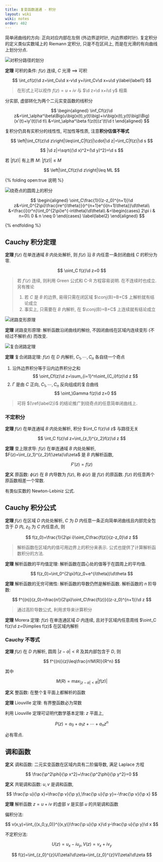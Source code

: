 ```yaml
---
title: 复变函数速通 - 积分
layout: wiki
wiki: notes
order: 402
---
```


简单闭曲线的方向: 正向对应内部在左侧 (外边界逆时针, 内边界顺时针). 复定积分的定义类似实数域上的 Riemann 定积分, 只是不在区间上, 而是在光滑的有向曲线上划分分点. 

![对积分路径的划分](https://cdn.duanyll.com/img/20230227170206.png)

**定理** 可积的条件: $f(z)$ 连续, $C$ 光滑 $\implies$ 可积

$$
\int_cf(z)\d z=\int_Cu\d x-v\d y+i\int_Cv\d x+u\d y\label{label1}
$$

> 在形式上可以视作 $f(z)=u+iv$ 与 $\d z=\d x+i\d y$ 相乘

分实部, 虚部转化为两个二元实变函数的线积分

$$
\begin{aligned}
    \inf_Cf(z)\d z&=\int_\alpha^\beta\Big(u\big(x(t),y(t)\big)+iv\big(x(t),y(t)\big)\Big)(x'(t)+iy'(t))\d t\\
                  &=\int_\alpha^\beta f(z(t))z'(t)\d t
\end{aligned}
$$

复积分仍具有实积分的线性性, 可加性等性质, 注意**积分估值不等式**

$$
\left|\int_Cf(z)\d z\right|\leq\int_C|f(z)|\cdot|\d z|=\int_C|f(z)|\d s
$$

$$
|\d z|=\sqrt{(\d x)^2+(\d y)^2}=\d s
$$

若 $|f(z)|$ 有上界 $M$: $|f(z)|\leq M$

$$
\left|\int_Cf(z)\d z\right|\leq ML
$$

{% folding open:true 说明 %}

![绕奇点的圆周上的积分](https://cdn.duanyll.com/img/20230227172458.png)

$$
\begin{aligned}
    \oint_C\frac{1}{(z-z_0)^{n+1}}\d z&=\int_0^{2\pi}\frac{ire^{i\theta}}{r^{n+1}e^{i(n+1)\theta}}\d\theta\\
    &=\frac{i}{r^n}\int_0^{2\pi}e^{-in\theta}\d\theta\\
    &=\begin{cases}
          2\pi i & n=0\\
          0 & n \neq 0
    \end{cases}
    \label{label2}
\end{aligned}
$$

{% endfolding %}

## Cauchy 积分定理

**定理** $f(z)$ 在单连通域 $B$ 内处处解析, 则 $f(z)$ 沿 $B$ 内任意一条封闭曲线 $C$ 的积分为零.

$$
\oint_C f(z)\d z=0
$$

> 若 $f'(z)$ 连续, 则利用 Green 公式和 C-R 方程容易说明. 在不连续时也成立. 另有推论
> 
> 1. 若 $C$ 是 $B$ 的边界, 易得只需在闭区域 $\conj{B}=B+C$ 上解析就有结论成立
> 2. 事实上, 只需要在 $B$ 内解析, 在 $\conj{B}=B+C$ 上连续就有结论成立

![闭路变形原理](https://cdn.duanyll.com/img/20230227173909.png)

**定理** 闭路变形原理: 解析函数沿闭曲线的解纷, 不因闭曲线在区域内连续变形 (不经过不解析点) 而改变. 

![复合闭路定理](https://cdn.duanyll.com/img/20230227174141.png)

**定理** 复合闭路定理: $f(z)$ 在 $D$ 内解析, $C_1,\cdots,C_n$ 各自绕一个奇点

1. 沿外边界积分等于沿内边界积分之和
   $$
   \oint_Cf(z)\d z=\sum_{i=1}^n\oint_{C_i}f(z)\d z
   $$
2. $\Gamma$ 是由 $C$ 正向, $C_1,\cdots,C_n$ 反向组成的复合曲线
   $$
   \oint_\Gamma f(z)\d z=0
   $$

> 可将 $(\ref{label2})$ 的结论推广到绕奇点的任意简单闭曲线上.

### 不定积分

**定理** $f(z)$ 在单连通域 $B$ 内处处解析, 积分 $\int_C f(z)\d z$ 与路径无关

$$
\int_C f(z)\d z=\int_{z_1}^{z_2}f(z)\d z
$$

**定理** 变上限求导: $f(z)$ 在单连通域 $B$ 内处处解析, $F(z)=\int_{z_1}^{z_2}f(\zeta)\d\zeta$ 是 $B$ 内解析函数, 

$$
F'(z)=f(z)
$$

**定义** 原函数: $\phi(z)$ 在 $B$ 内导数为 $f(z)$, 称 $\phi(z)$ 是 $f(z)$ 的原函数. $f(z)$ 的任意两个原函数相差一个常数.

有类似实数的 Newton-Lebiniz 公式.

## Cauchy 积分公式

**定理** $f(z)$ 在区域 $D$ 内处处解析, $C$ 为 $D$ 内任意一条正向简单闭曲线且内部完全包含于 $D$ 内, $z_0$ 为 $C$ 内任意点, 则

$$
f(z_0)=\frac{1}{2\pi i}\oint_C\frac{f(z)}{z-z_0}\d z
$$

> 解析函数在区域内的值可用边界上的积分来表示. 公式也提供了计算解析函数积分的方法.

**定理** 解析函数的平均值定理: 解析函数在圆心处的值等于在圆周上的平均值.

$$
f(z_0)=\int_0^{2\pi}f(z_0+e^{i\theta})\d\theta
$$

**定理** 解析函数的无穷可微性: 解析函数的导数仍然是解析函数. 解析函数的 $n$ 阶导数: 

$$
f^{(n)}(z_0)=\frac{n!}{2\pi}\oint_C\frac{f(z)}{(z-z_0)^{n+1}}\d z
$$

> 通过高阶导数公式, 利用求导来计算积分

**定理** Morera 定理: $f(z)$ 在单连通区域 $D$ 内连续, 且对于区域内任意周线 $\oint_C f(z)\d z=0\implies f(z)$ 在区域内解析

### Cauchy 不等式

**定理** $f(z)$ 在 $D$ 内解析, 圆周 $|z-a|<R$ 及其内部包含于 $D$, 则

$$
f^{(n)}(z)\leq\frac{n!M(R)}{R^n}
$$

其中

$$
M(R)=\max_{|z-a|<R}|f(z)|
$$

**定义** 整函数: 在整个复平面上都解析的函数

**定理** Liouville 定理: 有界整函数必为常数

利用 Liouville 定理可证明代数学基本定理: $z$ 平面上,

$$
P(z)=a_0+a_1z+\cdots+a_nz^n
$$

必有零点.

## 调和函数

**定义** 调和函数: 二元实变函数在区域内具有二阶偏导数, 满足 Laplace 方程

$$
\frac{\p^2\phi}{\p x^2}+\frac{\p^2\phi}{\p y^2}=0
$$

**定义** 共轭调和函数: $u,v$ 是调和函数,

$$
\frac{\p u}{\p x}=\frac{\p v}{\p y},\frac{\p u}{\p y}=-\frac{\p v}{\p x}
$$

**定理** 解析函数 $z=u+iv$ 的虚部 $v$ 是实部 $u$ 的共轭调和函数

偏积分法:

$$
v(x,y)=\int_{(x_0,y_0)}^{(x,y)}\frac{\p u}{\p x}\d y-\frac{\p u}{\p y}\d x
$$

不定积分法:

$$
U(z)=u_x-iu_y, V(z)=v_x+iv_y
$$

$$
f(z)=\int_{z_0}^{z}U(\zeta)\d\zeta=\int_{z_0}^{z}V(\zeta)\d\zeta
$$